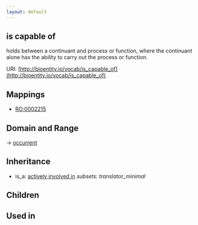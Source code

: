```yaml
---
layout: default
---
```


## is capable of


holds between a continuant and process or function, where the continuant alone has the ability to carry out the process or function. 

URI: [http://bioentity.io/vocab/is_capable_of](http://bioentity.io/vocab/is_capable_of)
## Mappings

 * [RO:0002215](http://purl.obolibrary.org/obo/RO_0002215)

## Domain and Range

 -> [occurrent](Occurrent.html)

## Inheritance

 *  is_a: [actively involved in](actively_involved_in.html) *subsets: translator_minimal*

## Children


## Used in

